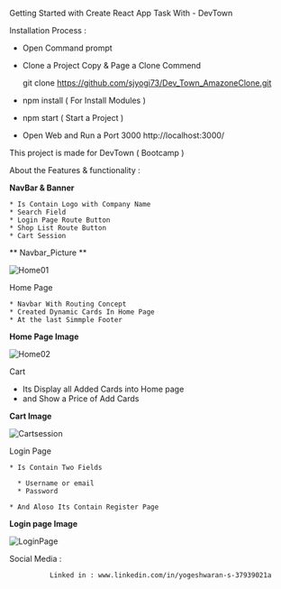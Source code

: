 Getting Started with Create React App Task With - DevTown 
 
Installation Process :

   * Open Command prompt
   * Clone a Project Copy & Page a Clone Commend


     git clone https://github.com/sjyogi73/Dev_Town_AmazoneClone.git
   
   * npm install ( For Install Modules )
   * npm start ( Start a Project )
   * Open Web and Run a Port 3000
     http://localhost:3000/
     

This project is made for DevTown ( Bootcamp )

About the Features & functionality :


**NavBar & Banner**

    * Is Contain Logo with Company Name 
    * Search Field 
    * Login Page Route Button
    * Shop List Route Button
    * Cart Session


 ** Navbar_Picture **
 
  ![Home01](https://user-images.githubusercontent.com/82278181/170811062-cebef563-bc4d-4cae-82e9-a531f97ad58c.png)
  
  
Home Page 

    * Navbar With Routing Concept
    * Created Dynamic Cards In Home Page 
    * At the last Simmple Footer 
  
  
  
 **Home Page Image**
  
  ![Home02](https://user-images.githubusercontent.com/82278181/170811069-3fb67497-2e92-4555-b06b-6101f1393097.png)


Cart 

  * Its Display all Added Cards into Home page 
  * and Show a Price of Add Cards
  
 
 
 **Cart Image**
 
 ![Cartsession](https://user-images.githubusercontent.com/82278181/170811118-94d008c9-26c7-4bf3-b11a-9ed9d1f54afc.png)

Login Page 

    * Is Contain Two Fields 
   
      * Username or email
      * Password
    
    * And Aloso Its Contain Register Page
  
 
  
  **Login page Image**
  
  ![LoginPage](https://user-images.githubusercontent.com/82278181/170811140-028eb2cc-348d-4366-b84e-716b03ef90b5.png)



Social Media :

              Linked in : www.linkedin.com/in/yogeshwaran-s-37939021a




          
    
      
      

